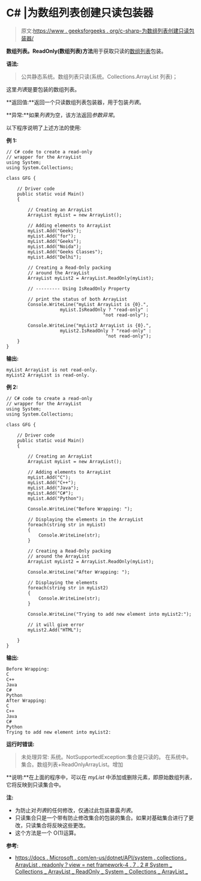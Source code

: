 # C# |为数组列表创建只读包装器

> 原文:[https://www . geeksforgeeks . org/c-sharp-为数组列表创建只读包装器/](https://www.geeksforgeeks.org/c-sharp-creating-a-read-only-wrapper-for-the-arraylist/)

**数组列表。ReadOnly(数组列表)方法**用于获取只读的[数组列表](https://www.geeksforgeeks.org/c-arraylist-class/)包装。

**语法:**

> 公共静态系统。数组列表只读(系统。Collections.ArrayList 列表)；

这里*列表*是要包装的数组列表。

**返回值:**返回一个只读数组列表包装器，用于包装*列表*。

**异常:**如果*列表*为空，该方法返回*参数异常*。

以下程序说明了上述方法的使用:

**例 1:**

```
// C# code to create a read-only
// wrapper for the ArrayList
using System;
using System.Collections;

class GFG {

    // Driver code
    public static void Main()
    {

        // Creating an ArrayList
        ArrayList myList = new ArrayList();

        // Adding elements to ArrayList
        myList.Add("Geeks");
        myList.Add("for");
        myList.Add("Geeks");
        myList.Add("Noida");
        myList.Add("Geeks Classes");
        myList.Add("Delhi");

        // Creating a Read-Only packing
        // around the ArrayList
        ArrayList myList2 = ArrayList.ReadOnly(myList);

        // --------- Using IsReadOnly Property

        // print the status of both ArrayList
        Console.WriteLine("myList ArrayList is {0}.",
                    myList.IsReadOnly ? "read-only" : 
                                    "not read-only");

        Console.WriteLine("myList2 ArrayList is {0}.",
                    myList2.IsReadOnly ? "read-only" : 
                                     "not read-only");
    }
}
```

**输出:**

```
myList ArrayList is not read-only.
myList2 ArrayList is read-only.

```

**例 2:**

```
// C# code to create a read-only 
// wrapper for the ArrayList
using System; 
using System.Collections; 

class GFG { 

    // Driver code 
    public static void Main() 
    { 

        // Creating an ArrayList 
        ArrayList myList = new ArrayList(); 

        // Adding elements to ArrayList 
        myList.Add("C"); 
        myList.Add("C++"); 
        myList.Add("Java"); 
        myList.Add("C#"); 
        myList.Add("Python"); 

        Console.WriteLine("Before Wrapping: ");

        // Displaying the elements in the ArrayList 
        foreach(string str in myList) 
        { 
            Console.WriteLine(str); 
        } 

        // Creating a Read-Only packing 
        // around the ArrayList 
        ArrayList myList2 = ArrayList.ReadOnly(myList);

        Console.WriteLine("After Wrapping: ");

        // Displaying the elements 
        foreach(string str in myList2) 
        { 
            Console.WriteLine(str); 
        } 

        Console.WriteLine("Trying to add new element into myList2:");

        // it will give error
        myList2.Add("HTML");

    } 
} 
```

**输出:**

```
Before Wrapping: 
C
C++
Java
C#
Python
After Wrapping: 
C
C++
Java
C#
Python
Trying to add new element into myList2:

```

**运行时错误:**

> 未处理异常:
> 系统。NotSupportedException:集合是只读的。
> 在系统中。集合。数组列表+ReadOnlyArrayList。增加

**说明:**在上面的程序中，可以在 *myList* 中添加或删除元素，即原始数组列表，它将反映到只读集合中。

**注:**

*   为防止对*列表*的任何修改，仅通过此包装暴露*列表*。
*   只读集合只是一个带有防止修改集合的包装的集合。如果对基础集合进行了更改，只读集合将反映这些更改。
*   这个方法是一个 O(1)运算。

**参考:**

*   [https://docs . Microsoft . com/en-us/dotnet/API/system . collections . ArrayList . readonly？view = net framework-4 . 7 . 2 # System _ Collections _ ArrayList _ ReadOnly _ System _ Collections _ ArrayList _](https://docs.microsoft.com/en-us/dotnet/api/system.collections.arraylist.readonly?view=netframework-4.7.2#System_Collections_ArrayList_ReadOnly_System_Collections_ArrayList_)